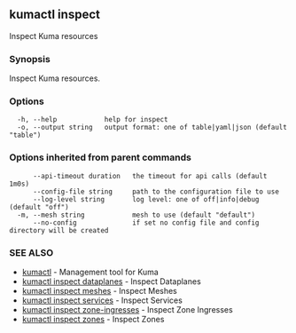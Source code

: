 ## kumactl inspect

Inspect Kuma resources

### Synopsis

Inspect Kuma resources.

### Options

```
  -h, --help            help for inspect
  -o, --output string   output format: one of table|yaml|json (default "table")
```

### Options inherited from parent commands

```
      --api-timeout duration   the timeout for api calls (default 1m0s)
      --config-file string     path to the configuration file to use
      --log-level string       log level: one of off|info|debug (default "off")
  -m, --mesh string            mesh to use (default "default")
      --no-config              if set no config file and config directory will be created
```

### SEE ALSO

* [kumactl](kumactl.md)	 - Management tool for Kuma
* [kumactl inspect dataplanes](kumactl_inspect_dataplanes.md)	 - Inspect Dataplanes
* [kumactl inspect meshes](kumactl_inspect_meshes.md)	 - Inspect Meshes
* [kumactl inspect services](kumactl_inspect_services.md)	 - Inspect Services
* [kumactl inspect zone-ingresses](kumactl_inspect_zone-ingresses.md)	 - Inspect Zone Ingresses
* [kumactl inspect zones](kumactl_inspect_zones.md)	 - Inspect Zones

